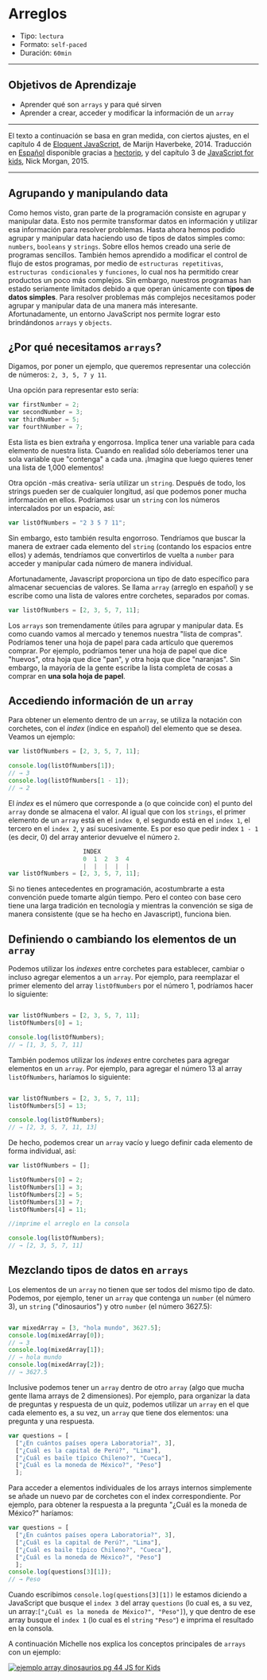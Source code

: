 # Arreglos

- Tipo: `lectura`
- Formato: `self-paced`
- Duración: `60min`

***

## Objetivos de Aprendizaje

- Aprender qué son `arrays` y para qué sirven
- Aprender a crear, acceder y modificar la información de un `array`

***

El texto a continuación se basa en gran medida, con ciertos ajustes, en el capítulo 4 de [Eloquent JavaScript](http://eloquentjavascript.net/), de Marijn
Haverbeke, 2014. Traducción en [Español](http://hectorip.github.io/Eloquent-JavaScript-ES-online/chapters/01_values.html)
disponible gracias a [hectorip](http://hectorip.github.io), y del capítulo 3 de [JavaScript for kids](http://pepa.holla.cz/wp-content/uploads/2015/11/JavaScript-for-Kids.pdf), Nick Morgan, 2015.

***

## Agrupando y manipulando data
Como hemos visto, gran parte de la programación consiste en agrupar y manipular data. Esto nos permite transformar datos en información y utilizar esa información para resolver problemas. Hasta ahora hemos podido agrupar y manipular data haciendo uso de tipos de datos simples como: `numbers`, `booleans` y `strings`. Sobre ellos hemos creado una serie de programas sencillos. También hemos aprendido a modificar el control de flujo de estos programas, por medio de `estructuras repetitivas`, `estructuras condicionales` y `funciones`, lo cual nos ha permitido crear productos un poco más complejos. Sin embargo, nuestros programas han estado seriamente limitados debido a que operan únicamente con **tipos de datos simples**. Para resolver problemas más complejos necesitamos poder agrupar y manipular data de una manera más interesante. Afortunadamente, un entorno JavaScript nos permite lograr esto brindándonos `arrays` y `objects`.

## ¿Por qué necesitamos `arrays`?
Digamos, por poner un ejemplo, que queremos representar una colección de números: `2, 3, 5, 7 y 11`.

Una opción para representar esto sería:

```js
var firstNumber = 2;
var secondNumber = 3;
var thirdNumber = 5;
var fourthNumber = 7;
```

Esta lista es bien extraña y engorrosa. Implica tener una variable para cada elemento de nuestra lista. Cuando en realidad sólo deberíamos tener una sola variable que "contenga" a cada una. ¡Imagina que luego quieres tener una lista de 1,000 elementos!

Otra opción -más creativa- sería utilizar un `string`. Después de todo, los strings pueden ser de cualquier longitud, así que podemos poner mucha información en ellos. Podríamos usar un `string` con los números intercalados por un espacio, así:

```js
var listOfNumbers = "2 3 5 7 11";
```

Sin embargo, esto también resulta engorroso. Tendríamos que buscar la manera de extraer cada elemento del `string` (contando los espacios entre ellos) y además, tendríamos que convertirlos de vuelta a `number` para acceder y manipular cada número de manera individual.

Afortunadamente, Javascript proporciona un tipo de dato específico para almacenar secuencias de valores. Se llama `array` (arreglo en español) y se escribe como una lista de valores entre corchetes, separados por comas.

```js
var listOfNumbers = [2, 3, 5, 7, 11];
```

Los `arrays` son tremendamente útiles para agrupar y manipular data. Es como cuando vamos al mercado y tenemos nuestra "lista de compras". Podríamos tener una hoja de papel para cada artículo que queremos comprar. Por ejemplo, podríamos tener una hoja de papel que dice "huevos", otra hoja que dice "pan", y otra hoja que dice "naranjas". Sin embargo, la mayoría de la gente escribe la lista completa de cosas a comprar en **una sola hoja de papel**.

## Accediendo información de un `array`

Para obtener un elemento dentro de un `array`, se utiliza la notación con corchetes, con el _index_ (índice en español) del elemento que se desea. Veamos un ejemplo:

```js
var listOfNumbers = [2, 3, 5, 7, 11];

console.log(listOfNumbers[1]);
// → 3
console.log(listOfNumbers[1 - 1]);
// → 2
```

El _index_ es el número que corresponde a (o que coincide con) el punto del `array` donde se almacena el valor. Al igual que con los `strings`, el primer elemento de un `array` está en el `index 0`, el segundo está en el `index 1`, el tercero en el `index 2`, y así sucesivamente. Es por eso que pedir index ` 1 - 1 ` (es decir, 0) del array anterior devuelve el número `2`.

```js
                     INDEX
                     0  1  2  3  4
                     |  |  |  |  |
var listOfNumbers = [2, 3, 5, 7, 11];

```

Si no tienes antecedentes en programación, acostumbrarte a esta convención puede tomarte algún tiempo. Pero el conteo con base cero tiene una larga tradición en tecnología y mientras la convención se siga de manera consistente (que se ha hecho en Javascript), funciona bien.

## Definiendo o cambiando los elementos de un `array`
Podemos utilizar los _indexes_ entre corchetes para establecer, cambiar o incluso agregar elementos a un `array`. Por ejemplo, para reemplazar el primer elemento del array `listOfNumbers` por el número 1, podríamos hacer lo siguiente:

```js

var listOfNumbers = [2, 3, 5, 7, 11];
listOfNumbers[0] = 1;

console.log(listOfNumbers);
// → [1, 3, 5, 7, 11]

```

También podemos utilizar los _indexes_ entre corchetes para agregar elementos en un `array`. Por ejemplo, para agregar el número 13 al array `listOfNumbers`, haríamos lo siguiente:

```js

var listOfNumbers = [2, 3, 5, 7, 11];
listOfNumbers[5] = 13;

console.log(listOfNumbers);
// → [2, 3, 5, 7, 11, 13]

```

De hecho, podemos crear un `array` vacío y luego definir cada elemento de forma individual, así:

```js
var listOfNumbers = [];

listOfNumbers[0] = 2;
listOfNumbers[1] = 3;
listOfNumbers[2] = 5;
listOfNumbers[3] = 7;
listOfNumbers[4] = 11;

//imprime el arreglo en la consola

console.log(listOfNumbers);
// → [2, 3, 5, 7, 11]

```

## Mezclando tipos de datos en `arrays`

Los elementos de un `array` no tienen que ser todos del mismo tipo de dato. Podemos, por ejemplo, tener un `array` que contenga un `number` (el número 3), un `string` ("dinosaurios") y otro `number` (el número 3627.5):

```js

var mixedArray = [3, "hola mundo", 3627.5];
console.log(mixedArray[0]);
// → 3
console.log(mixedArray[1]);
// → hola mundo
console.log(mixedArray[2]);
// → 3627.5
```

Inclusive podemos tener un `array` dentro de otro `array` (algo que mucha gente llama arrays de 2 dimensiones). Por ejemplo, para organizar la data de preguntas y respuesta de un quiz, podemos utilizar un `array` en el que cada elemento es, a su vez, un `array` que tiene dos elementos: una pregunta y una respuesta.

```js
var questions = [
  ["¿En cuántos países opera Laboratoria?", 3],
  ["¿Cuál es la capital de Perú?", "Lima"],
  ["¿Cuál es baile típico Chileno?", "Cueca"],
  ["¿Cuál es la moneda de México?", "Peso"]
  ];

```

Para acceder a elementos individuales de los arrays internos simplemente se añade un nuevo par de corchetes con el index correspondiente. Por ejemplo, para obtener la respuesta a la pregunta "¿Cuál es la moneda de México?" haríamos:

```js
var questions = [
  ["¿En cuántos países opera Laboratoria?", 3],
  ["¿Cuál es la capital de Perú?", "Lima"],
  ["¿Cuál es baile típico Chileno?", "Cueca"],
  ["¿Cuál es la moneda de México?", "Peso"]
  ];
console.log(questions[3][1]);
// → Peso
```

Cuando escribimos `console.log(questions[3][1])` le estamos diciendo a JavaScript que busque el `index 3` del array `questions` (lo cual es, a su vez, un array:`["¿Cuál es la moneda de México?", "Peso"]`), y que dentro de ese array busque el `index 1` (lo cual es el `string` `"Peso"`) e imprima el resultado en la consola.


A continuación Michelle nos explica los conceptos principales de `arrays` con un ejemplo:

[![ejemplo array dinosaurios pg 44 JS for Kids](https://img.youtube.com/vi/-hLSzYr3z44/0.jpg)](https://www.youtube.com/watch?v=-hLSzYr3z44)
